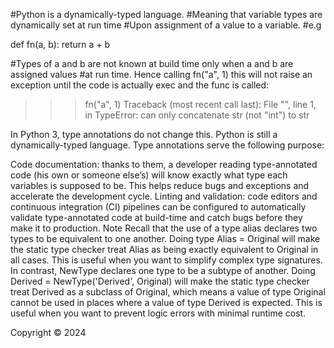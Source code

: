 #Python is a dynamically-typed language.
#Meaning that variable types are dynamically set at run time 
#Upon assignment of a value to a variable.
#e.g

def fn(a, b):
	return a + b

#Types of a and b are not known at build time only when a and b are assigned values 
#at run time.
Hence calling 
fn("a", 1)
	this will not raise an exception until the code is actually exec and the func
is called:
>>> fn("a", 1)
Traceback (most recent call last):
  File "<stdin>", line 1, in <module>
TypeError: can only concatenate str (not "int") to str

In Python 3, type annotations do not change this. Python is still a dynamically-typed language. Type annotations serve the following purpose:

Code documentation: thanks to them, a developer reading type-annotated code (his own or someone else’s) will know exactly what type each variables is supposed to be. This helps reduce bugs and exceptions and accelerate the development cycle.
Linting and validation: code editors and continuous integration (CI) pipelines can be configured to automatically validate type-annotated code at build-time and catch bugs before they make it to production.
Note Recall that the use of a type alias declares two types to be equivalent to one another. Doing type Alias = Original will make the static type checker treat Alias as being exactly equivalent to Original in all cases. This is useful when you want to simplify complex type signatures.
In contrast, NewType declares one type to be a subtype of another. Doing Derived = NewType('Derived', Original) will make the static type checker treat Derived as a subclass of Original, which means a value of type Original cannot be used in places where a value of type Derived is expected. This is useful when you want to prevent logic errors with minimal runtime cost.



Copyright © 2024
